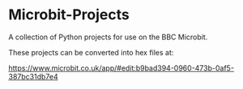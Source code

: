 # Microbit-Projects
A collection of Python projects for use on the BBC Microbit. 


These projects can be converted into hex files at:

https://www.microbit.co.uk/app/#edit:b9bad394-0960-473b-0af5-387bc31db7e4
